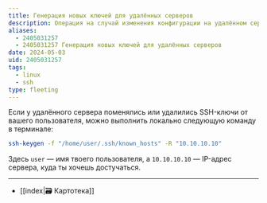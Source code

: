 ```yaml
---
title: Генерация новых ключей для удалённых серверов
description: Операция на случай изменения конфигурации на удалённом сервере на Linux
aliases:
  - 2405031257
  - 2405031257 Генерация новых ключей для удалённых серверов
date: 2024-05-03
uid: 2405031257
tags:
  - linux
  - ssh
type: fleeting
---
```


Если у удалённого сервера поменялись или удалились SSH-ключи от вашего пользователя, можно выполнить локально следующую команду в терминале:

```bash
ssh-keygen -f "/home/user/.ssh/known_hosts" -R "10.10.10.10"
```

Здесь `user` — имя твоего пользователя, а `10.10.10.10` — IP-адрес сервера, куда ты хочешь достучаться.

---

- [[index|🗃️ Картотека]]
